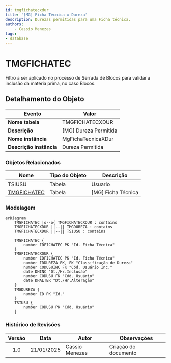 ```yaml
---
id: tmgfichatecxdur
title: '[MG] Ficha Técnica x Dureza'
description: Durezas permitidas para uma Ficha técnica.
authors:
    - Cassio Menezes
tags: 
- database
---
```

# TMGFICHATEC

Filtro a ser aplicado no processo de Serrada de Blocos para validar a inclusão da matéria prima, no caso Blocos.

## Detalhamento do Objeto

| Evento | Valor |
|--|--|
| **Nome tabela** | TMGFICHATECXDUR |
| **Descrição** | [MG] Dureza Permitida |
| **Nome instância** | MgFichaTecnicaXDur |
| **Descrição instância** | Dureza Permitida |

### Objetos Relacionados

| Nome | Tipo do Objeto | Descrição |
|--|--|--|
| TSIUSU | Tabela | Usuario |
| [TMGFICHATEC](TMGFICHATEC.md) | Tabela | [MG] Ficha Técnica |

### Modelagem

```mermaid
erDiagram
    TMGFICHATEC |o--o{ TMGFICHATECXDUR : contains
    TMGFICHATECXDUR ||--|| TMGDUREZA : contains
    TMGFICHATECXDUR ||--|| TSIUSU : contains

	TMGFICHATEC {
		number IDFICHATEC PK "Id. Ficha Técnica"
	}
	TMGFICHATECXDUR {
		number IDFICHATEC PK "Id. Ficha Técnica"
        number IDDUREZA PK, FK "Classificação de Dureza"
        number CODUSUINC FK "Cód. Usuário Inc."
        date DHINC "Dt./Hr.Inclusão"
        number CODUSU FK "Cód. Usuário"
        date DHALTER "Dt./Hr.Alteração"
	}
    TMGDUREZA {
        number ID PK "Id."
    }
    TSIUSU {
        number CODUSU PK "Cód. Usuário"
    }
```

### Histórico de Revisões

| Versão | Data | Autor | Observações |
|:--:|:--:|--|--|
| 1.0 | 21/01/2025 | Cassio Menezes | Criação do documento |
